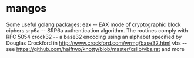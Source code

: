 # mangos
Some useful golang packages:
eax -- EAX mode of cryptographic block ciphers
srp6a -- SRP6a authentication algorithm. The routines comply with RFC 5054 
crock32 -- a base32 encoding using an alphabet specified by Douglas Crockford in http://www.crockford.com/wrmg/base32.html
vbs -- see https://github.com/halftwo/knotty/blob/master/xslib/vbs.rst
and more
